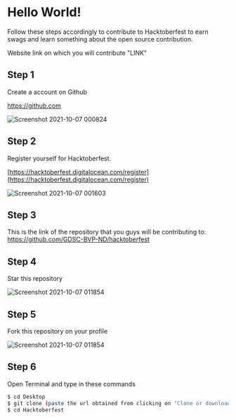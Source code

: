 # Hello World!
Follow these steps
accordingly to contribute to Hacktoberfest to earn swags and learn something about the open source contribution.

Website link on which you will contribute "LINK"

## Step 1 
Create a account on Github

https://github.com

![Screenshot 2021-10-07 000824](https://user-images.githubusercontent.com/34421801/136263700-2b49f846-9ce1-4db1-9fba-0d3ccfc97e38.jpg)


## Step 2 
Register yourself for Hacktoberfest.

[https://hacktoberfest.digitalocean.com/register](https://hacktoberfest.digitalocean.com/register)

![Screenshot 2021-10-07 001603](https://user-images.githubusercontent.com/34421801/136264323-9a9b374e-e324-4baf-913f-2d7a4bac436e.jpg)

## Step 3 
This is the link of the repository that you guys will be contributing to: https://github.com/GDSC-BVP-ND/hacktoberfest

## Step 4 
Star this repository

![Screenshot 2021-10-07 011854](https://user-images.githubusercontent.com/34421801/136273104-79a75d1c-d355-4da5-835f-be969a98e853.jpg)

## Step 5 
Fork this repository on your profile

![Screenshot 2021-10-07 011854](https://user-images.githubusercontent.com/34421801/136273104-79a75d1c-d355-4da5-835f-be969a98e853.jpg)

## Step 6 
Open Terminal and type in these commands
```bash
$ cd Desktop
$ git clone (paste the url obtained from clicking on "Clone or download" option on YOUR OWN PROFILE)
$ cd Hacktoberfest
```
